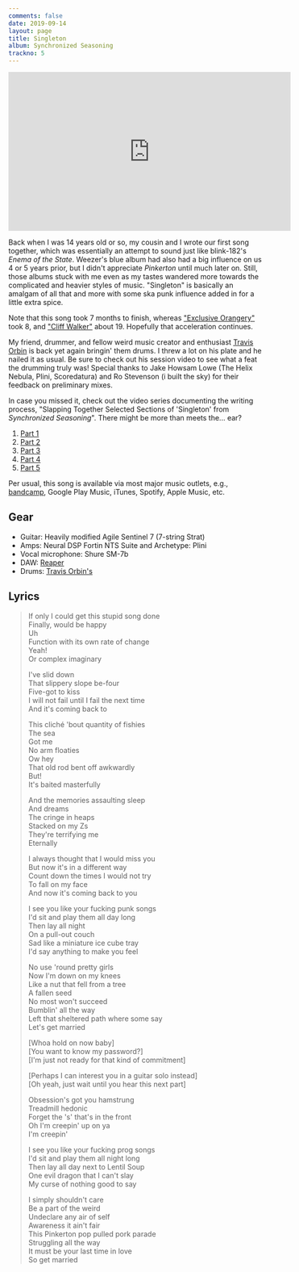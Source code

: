 ```yaml
---
comments: false
date: 2019-09-14
layout: page
title: Singleton
album: Synchronized Seasoning
trackno: 5
---
```


<!-- TODO: Add correct URL -->
<iframe width="560" height="315" src="https://www.youtube.com/embed/" frameborder="0" allow="accelerometer; autoplay; encrypted-media; gyroscope; picture-in-picture" allowfullscreen></iframe>

Back when I was 14 years old or so, my cousin and I wrote our first song
together, which was essentially an attempt to sound just like
blink-182's _Enema of the State_. Weezer's blue album had also had a big
influence on us 4 or 5 years prior, but I didn't appreciate _Pinkerton_ until
much later on. Still, those albums stuck with me even as my tastes wandered
more towards the complicated and heavier styles of music.
"Singleton" is basically an amalgam of all that and more with some ska punk
influence added in for a little extra spice.

Note that this song took 7 months to finish, whereas
["Exclusive Orangery"](exclusive-orangery) took 8,
and ["Cliff Walker"](cliff-walker) about 19. Hopefully that acceleration
continues.

My friend, drummer, and fellow weird music creator and enthusiast
[Travis Orbin](http//travisorbin.com) is back yet again bringin' them drums.
I threw a lot on his plate and he nailed it as usual. Be sure to
check out his session video to see what a feat the drumming truly was!
Special thanks to Jake Howsam Lowe (The Helix Nebula, Plini, Scoredatura)
and Ro Stevenson (i built the sky) for their feedback on preliminary mixes.

In case you missed it, check out the video series documenting the
writing process,
"Slapping Together Selected Sections of 'Singleton' from
_Synchronized Seasoning_". There might be more than meets the... ear?

1. [Part 1](https://youtu.be/4wozPEzYl10)
2. [Part 2](https://youtu.be/-KxKjRGBvKI)
3. [Part 3](https://youtu.be/O6VBU3rOWos)
4. [Part 4](https://youtu.be/7o9lejENc8Q)
5. [Part 5](https://youtu.be/zYDBcfO52JA)

Per usual, this song is available via most major music outlets,
e.g., [bandcamp](https://petepeterson.bandcamp.com/track/singleton),
Google Play Music, iTunes, Spotify, Apple Music, etc.


## Gear

* Guitar: Heavily modified Agile Sentinel 7 (7-string Strat)
* Amps: Neural DSP Fortin NTS Suite and Archetype: Plini
* Vocal microphone: Shure SM-7b
* DAW: [Reaper](https://www.reaper.fm/)
* Drums: [Travis Orbin's](http://travisorbin.com/equipment.htm)


## Lyrics

>If only I could get this stupid song done<br>
>Finally, would be happy<br>
>Uh<br>
>Function with its own rate of change<br>
>Yeah!<br>
>Or complex imaginary
>
>I've slid down<br>
>That slippery slope be-four<br>
>Five-got to kiss<br>
>I will not fail until I fail the next time<br>
>And it's coming back to
>
>This cliché 'bout quantity of fishies<br>
>The sea<br>
>Got me<br>
>No arm floaties<br>
>Ow hey<br>
>That old rod bent off awkwardly<br>
>But!<br>
>It's baited masterfully<br>
>
>And the memories assaulting sleep<br>
>And dreams<br>
>The cringe in heaps<br>
>Stacked on my Zs<br>
>They're terrifying me<br>
>Eternally<br>
>
>I always thought that I would miss you<br>
>But now it's in a different way<br>
>Count down the times I would not try<br>
>To fall on my face<br>
>And now it's coming back to you<br>
>
>I see you like your fucking punk songs<br>
>I'd sit and play them all day long<br>
>Then lay all night<br>
>On a pull-out couch<br>
>Sad like a miniature ice cube tray<br>
>I'd say anything to make you feel<br>
>
>No use 'round pretty girls<br>
>Now I'm down on my knees<br>
>Like a nut that fell from a tree<br>
>A fallen seed<br>
>No most won't succeed<br>
>Bumblin' all the way<br>
>Left that sheltered path where some say<br>
>Let's get married<br>
>
>[Whoa hold on now baby]<br>
>[You want to know my password?]<br>
>[I'm just not ready for that kind of commitment]<br>
>
>[Perhaps I can interest you in a guitar solo instead]<br>
>[Oh yeah, just wait until you hear this next part]<br>
>
>Obsession's got you hamstrung<br>
>Treadmill hedonic<br>
>Forget the 's' that's in the front<br>
>Oh I'm creepin' up on ya<br>
>I'm creepin'<br>
>
>I see you like your fucking prog songs<br>
>I'd sit and play them all night long<br>
>Then lay all day next to Lentil Soup<br>
>One evil dragon that I can't slay<br>
>My curse of nothing good to say<br>
>
>I simply shouldn't care<br>
>Be a part of the weird<br>
>Undeclare any air of self<br>
>Awareness it ain't fair<br>
>This Pinkerton pop pulled pork parade<br>
>Struggling all the way<br>
>It must be your last time in love<br>
>So get married
